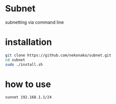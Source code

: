 # Subnet
subnetting via command line

# installation

```bash
git clone https://github.com/nekonako/subnet.git
cd subnet
sudo ./install.sh
```

# how to use

```bash
sunnet 192.168.1.1/24
```
